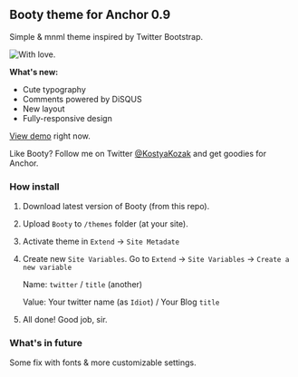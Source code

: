 ﻿## Booty theme for Anchor 0.9

Simple & mnml theme inspired by Twitter Bootstrap. 

![With love.](http://cl.ly/image/2H013f2L0V1v/Image.jpg)

**What's new:**

* Cute typography
* Comments powered by DiSQUS
* New layout
* Fully-responsive design

[View demo](http://a.tehtalk.ru/booty/) right now.

Like Booty? Follow me on Twitter [@KostyaKozak](http://twitter.com/kostyakozak) and get goodies for Anchor.

### How install

1. Download latest version of Booty (from this repo).
2. Upload `Booty` to `/themes` folder (at your site).
3. Activate theme in `Extend` → `Site Metadate`
4. Create new `Site Variables`. Go to `Extend` → `Site Variables` → `Create a new variable`

     Name: `twitter` / `title` (another)
    
     Value: Your twitter name (as `Idiot`) / Your Blog `title`

5. All done! Good job, sir.

### What's in future

Some fix with fonts & more customizable settings.

